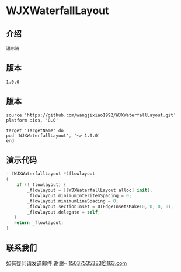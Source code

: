   # WJXWaterfallLayout
    
   ## 介绍
    瀑布流

   ## 版本
    1.0.0
    
   ## 版本
    source 'https://github.com/wangjixiao1992/WJXWaterfallLayout.git'
    platform :ios, '8.0'
    
    target 'TargetName' do
    pod 'WJXWaterfallLayout', '~> 1.0.0'
    end

   ## 演示代码
   ```swift
   - (WJXWaterfallLayout *)flowlayout
   {
       if (!_flowlayout) {
           _flowlayout = [[WJXWaterfallLayout alloc] init];
           _flowlayout.minimumInteritemSpacing = 0;
           _flowlayout.minimumLineSpacing = 0;
           _flowlayout.sectionInset = UIEdgeInsetsMake(0, 0, 0, 0);
           _flowlayout.delegate = self;
      }
      return _flowlayout;
   }
```
   ## 联系我们
   如有疑问请发送邮件.谢谢~
   15037535383@163.com


